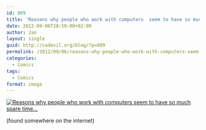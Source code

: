 ```yaml
---
id: 889
title: 'Reasons why people who work with computers  seem to have so much spare time&#8230;'
date: 2012-09-06T20:59:00+02:00
author: Jan
layout: single
guid: http://sadevil.org/blog/?p=889
permalink: /2012/09/06/reasons-why-people-who-work-with-computers-seem-to-have-so-much-spare-time/
categories:
  - Comics
tags:
  - Comics
format: image
---
```

[<img class="aligncenter size-full wp-image-890" title="Reasons why people who work with computers seem to have so much spare time..." src="/assets/images/2012/09/217105_469340956420254_1423167663_n.jpg" alt="Reasons why people who work with computers seem to have so much spare time..." width="460" height="381" srcset="/assets/images/2012/09/217105_469340956420254_1423167663_n.jpg 460w, /assets/images/2012/09/217105_469340956420254_1423167663_n-300x248.jpg 300w" sizes="(max-width: 460px) 100vw, 460px" />]("/assets/files/2012/09/217105_469340956420254_1423167663_n.jpg)

(found somewhere on the internet)